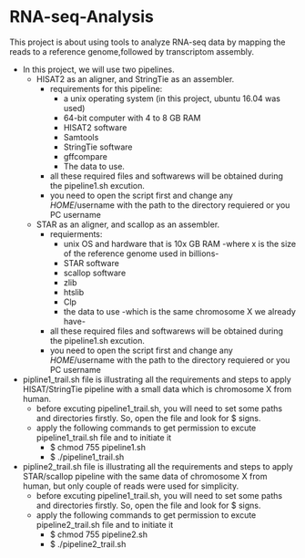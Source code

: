 # RNA-seq-Analysis
 This project is about using tools to analyze RNA-seq data by mapping the reads to a reference genome,followed by transcriptom assembly.
- In this project, we will use two pipelines. 
  - HISAT2 as an aligner, and StringTie as an assembler.
    * requirements for this pipeline: 
       * a unix operating system (in this project, ubuntu 16.04 was used) 
       * 64-bit computer with 4 to 8 GB RAM
       * HISAT2 software
       * Samtools
       * StringTie software
       * gffcompare
       * The data to use.
     * all these required files and softwarews will be obtained during the pipeline1.sh excution.
     * you need to open the script first and change any $HOME/$username with the path to the directory requiered or you PC username
  - STAR as an aligner, and scallop as an assembler. 
    * requierments: 
      * unix OS and hardware that is 10x GB RAM -where x is the size of the reference genome used in billions-  
      * STAR software
      * scallop software
      * zlib
      * htslib
      * Clp
      * the data to use -which is the same chromosome X we already have-
     * all these required files and softwarews will be obtained during the pipeline1.sh excution. 
     * you need to open the script first and change any $HOME/$username with the path to the directory requiered or you PC username
- pipline1_trail.sh file is illustrating all the requirements and steps to apply HISAT/StringTie pipeline with a small data which is chromosome X from human. 
  * before excuting pipeline1_trail.sh, you will need to set some paths and directories firstly. So, open the file and look for $ signs.
  * apply the following commands to get permission to excute pipeline1_trail.sh file and to initiate it
    * $ chmod 755 pipeline1.sh 
    * $ ./pipeline1_trail.sh
- pipline2_trail.sh file is illustrating all the requirements and steps to apply STAR/scallop pipeline with the same data of chromosome X from human, but only couple of reads were used for simplicity. 
  * before excuting pipeline1_trail.sh, you will need to set some paths and directories firstly. So, open the file and look for $ signs.
  * apply the following commands to get permission to excute pipeline2_trail.sh file and to initiate it
    * $ chmod 755 pipeline2.sh 
    * $ ./pipeline2_trail.sh
